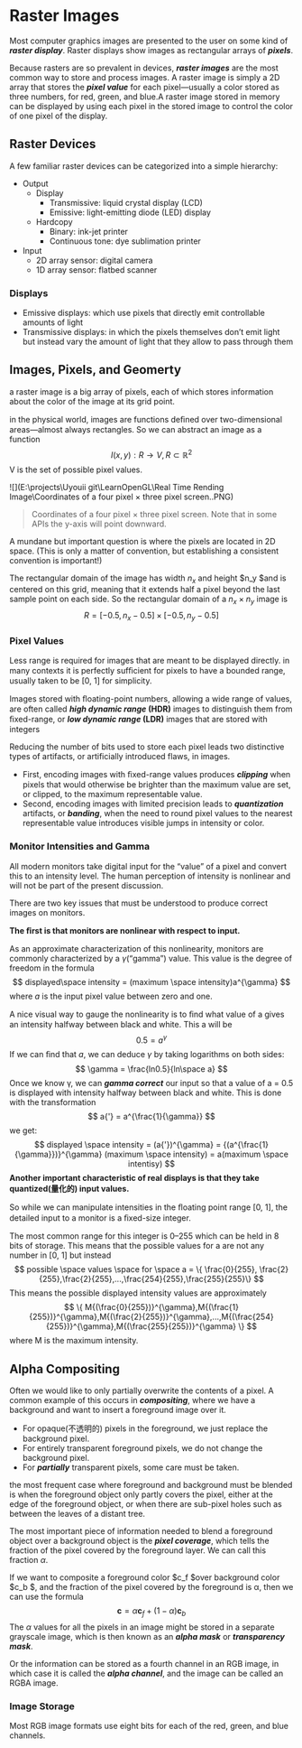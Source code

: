 # Raster Images

Most computer graphics images are presented to the user on some kind of ***raster display***.  Raster displays show images as rectangular arrays of ***pixels***. 

Because rasters are so prevalent in devices, ***raster images*** are the most common way to store and process images.  A raster image is simply a 2D array that stores the ***pixel value*** for each pixel—usually a color stored as three numbers, for red, green, and blue.A raster image stored in memory can be displayed by using each pixel in the stored image to control the color of one pixel of the display.

## Raster Devices

 A few familiar raster devices can be categorized into a simple hierarchy:

- Output
  - Display
    - Transmissive: liquid crystal display (LCD)
    - Emissive: light-emitting diode (LED) display
  - Hardcopy
    - Binary: ink-jet printer
    - Continuous tone: dye sublimation printer
- Input
  - 2D array sensor: digital camera
  - 1D array sensor: flatbed scanner

### Displays

- Emissive displays:  which use pixels that directly emit controllable amounts of light
- Transmissive displays:  in which the pixels themselves don’t emit light but instead vary the amount of light that they allow to pass through them

## Images, Pixels, and Geomerty

a raster image is a big array of pixels, each of which stores information about the color of the image at its grid point.

in the physical world, images are functions deﬁned over two-dimensional areas—almost always rectangles. So we can abstract an image as a function
$$
I(x,y): R \rightarrow V, R \subset \mathbb{R}^2
$$
V is the set of possible pixel values.



![](E:\projects\Uyouii git\LearnOpenGL\Real Time Rending Image\Coordinates of a four pixel × three pixel screen..PNG)

>  Coordinates of a four pixel × three pixel screen. Note that in some APIs the y-axis will point downward.

A mundane but important question is where the pixels are located in 2D space. (This is only a matter of convention, but establishing a consistent convention is important!)

The rectangular domain of the image has width $n_x$ and height $n_y $and is centered on this grid, meaning that it extends half a pixel beyond the last sample point on each side. So the rectangular domain of a $n_x \times n_y$ image is
$$
R = [-0.5, n_x - 0.5] \times [-0.5, n_y - 0.5]
$$

### Pixel Values

Less range is required for images that are meant to be displayed directly.  in many contexts it is perfectly sufﬁcient for pixels to have a bounded range, usually taken to be [0, 1] for simplicity. 

Images stored with ﬂoating-point numbers, allowing a wide range of values, are often called ***high dynamic range* (HDR)** images to distinguish them from ﬁxed-range, or ***low dynamic range* (LDR)** images that are stored with integers

Reducing the number of bits used to store each pixel leads two distinctive types of artifacts, or artificially introduced flaws, in images.

- First, encoding images with ﬁxed-range values produces ***clipping*** when pixels that would otherwise be brighter than the maximum value are set, or clipped, to the maximum representable value. 
- Second,  encoding images with limited precision leads to ***quantization*** artifacts, or ***banding***, when the need to round pixel values to the nearest representable value introduces visible jumps in intensity or color. 

### Monitor Intensities and Gamma

All modern monitors take digital input for the “value” of a pixel and convert this to an intensity level. The human perception of intensity is nonlinear and will not be part of the present discussion.

There are two key issues that must be understood to produce correct images on monitors. 

**The ﬁrst is that monitors are nonlinear with respect to input.**

As an approximate characterization of this nonlinearity, monitors are commonly characterized by a $\gamma$(“gamma”) value. This value is the degree of freedom in the formula
$$
displayed\space intensity = (maximum \space intensity)a^{\gamma}
$$
where *a* is the input pixel value between zero and one.

 A nice visual way to gauge the nonlinearity is to ﬁnd what value of a gives an intensity halfway between black and white. This a will be
$$
0.5 = a^{\gamma}
$$
If we can ﬁnd that *a*, we can deduce $γ$ by taking logarithms on both sides:
$$
\gamma = \frac{ln0.5}{ln\space a}
$$
Once we know γ, we can ***gamma correct*** our input so that a value of a = 0.5 is displayed with intensity halfway between black and white. This is done with the transformation
$$
a{'} = a^{\frac{1}{\gamma}}
$$
we get:
$$
displayed \space intensity = (a{'})^{\gamma} = {(a^{\frac{1}{\gamma}})}^{\gamma} (maximum \space intensity) = a(maximum \space intentisy)
$$
**Another important characteristic of real displays is that they take quantized(量化的) input values.**

So while we can manipulate intensities in the ﬂoating point range [0, 1], the detailed input to a monitor is a ﬁxed-size integer. 

 The most common range for this integer is 0–255 which can be held in 8 bits of storage. This means that the possible values for a are not any number in [0, 1] but instead
$$
possible \space values \space for \space a = \{ \frac{0}{255}, \frac{2}{255},\frac{2}{255},...,\frac{254}{255},\frac{255}{255}\}
$$
This means the possible displayed intensity values are approximately
$$
\{ M{(\frac{0}{255})}^{\gamma},M{(\frac{1}{255})}^{\gamma},M{(\frac{2}{255})}^{\gamma},...,M{(\frac{254}{255})}^{\gamma},M{(\frac{255}{255})}^{\gamma} \}
$$
where M is the maximum intensity.

## Alpha Compositing

Often we would like to only partially overwrite the contents of a pixel. A common example of this occurs in ***compositing***, where we have a background and want to insert a foreground image over it.

-  For opaque(不透明的) pixels in the foreground, we just replace the background pixel.
-  For entirely transparent foreground pixels, we do not change the background pixel.
-  For ***partially*** transparent pixels, some care must be taken.

 the most frequent case where foreground and background must be blended is when the foreground object only partly covers the pixel, either at the edge of the foreground object, or when there are sub-pixel holes such as between the leaves of a distant tree.

The most important piece of information needed to blend a foreground object over a background object is the ***pixel coverage***, which tells the fraction of the pixel covered by the foreground layer. We can call this fraction $\alpha$.

If we want to composite a foreground color $c_f $over background color $c_b $, and the fraction of the pixel covered by the foreground is α, then we can use the formula
$$
\mathbf{c} = \alpha \mathbf{c}_f + (1 - \alpha)\mathbf{c}_b
$$
The $α$ values for all the pixels in an image might be stored in a separate grayscale image, which is then known as an ***alpha mask*** or ***transparency mask***.

Or the information can be stored as a fourth channel in an RGB image, in which case it is called the ***alpha channel***, and the image can be called an RGBA image.

### Image Storage

Most RGB image formats use eight bits for each of the red, green, and blue channels. 